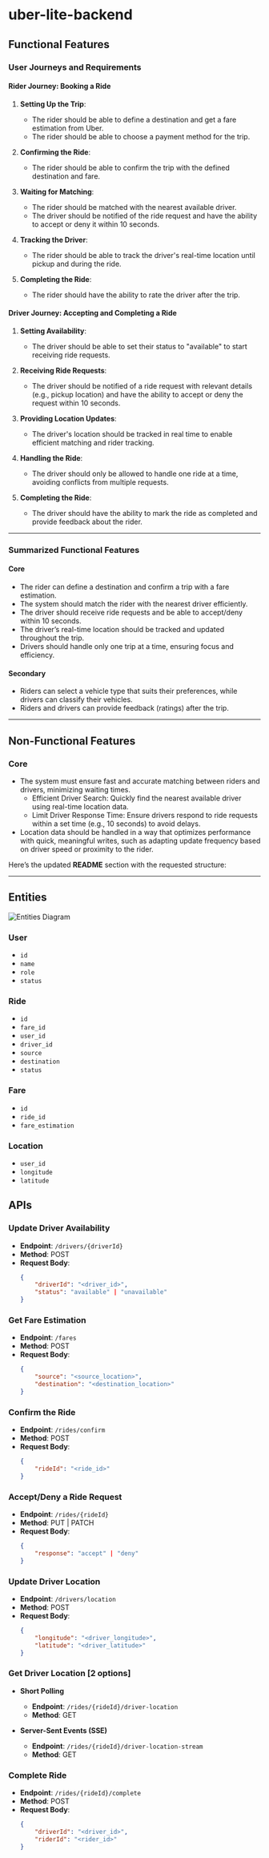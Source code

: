 # uber-lite-backend

## Functional Features

### User Journeys and Requirements

#### **Rider Journey: Booking a Ride**
1. **Setting Up the Trip**:
   - The rider should be able to define a destination and get a fare estimation from Uber.
   - The rider should be able to choose a payment method for the trip.
   
2. **Confirming the Ride**:
   - The rider should be able to confirm the trip with the defined destination and fare.

3. **Waiting for Matching**:
   - The rider should be matched with the nearest available driver.
   - The driver should be notified of the ride request and have the ability to accept or deny it within 10 seconds.

4. **Tracking the Driver**:
   - The rider should be able to track the driver's real-time location until pickup and during the ride.

5. **Completing the Ride**:
   - The rider should have the ability to rate the driver after the trip.

#### **Driver Journey: Accepting and Completing a Ride**
1. **Setting Availability**:
   - The driver should be able to set their status to "available" to start receiving ride requests.

2. **Receiving Ride Requests**:
   - The driver should be notified of a ride request with relevant details (e.g., pickup location) and have the ability to accept or deny the request within 10 seconds.

3. **Providing Location Updates**:
   - The driver's location should be tracked in real time to enable efficient matching and rider tracking.

4. **Handling the Ride**:
   - The driver should only be allowed to handle one ride at a time, avoiding conflicts from multiple requests.

5. **Completing the Ride**:
   - The driver should have the ability to mark the ride as completed and provide feedback about the rider.

---

### Summarized Functional Features

#### Core
- The rider can define a destination and confirm a trip with a fare estimation.
- The system should match the rider with the nearest driver efficiently.
- The driver should receive ride requests and be able to accept/deny within 10 seconds.
- The driver’s real-time location should be tracked and updated throughout the trip.
- Drivers should handle only one trip at a time, ensuring focus and efficiency.

#### Secondary
- Riders can select a vehicle type that suits their preferences, while drivers can classify their vehicles.
- Riders and drivers can provide feedback (ratings) after the trip.

---

## Non-Functional Features

### Core
- The system must ensure fast and accurate matching between riders and drivers, minimizing waiting times.
   - Efficient Driver Search: Quickly find the nearest available driver using real-time location data.  
   - Limit Driver Response Time: Ensure drivers respond to ride requests within a set time (e.g., 10 seconds) to avoid delays.
- Location data should be handled in a way that optimizes performance with quick, meaningful writes, such as adapting update frequency based on driver speed or proximity to the rider.


Here’s the updated **README** section with the requested structure:

---

## Entities

![Entities Diagram](./diagrams/entities.png)

### User
- `id`
- `name`
- `role`
- `status`

### Ride
- `id`
- `fare_id`
- `user_id`
- `driver_id`
- `source`
- `destination`
- `status`

### Fare
- `id`
- `ride_id`
- `fare_estimation`

### Location
- `user_id`
- `longitude`
- `latitude`
  
## APIs


### Update Driver Availability
- **Endpoint**: `/drivers/{driverId}`
- **Method**: POST
- **Request Body**:
  ```json
  {
      "driverId": "<driver_id>",
      "status": "available" | "unavailable"
  }
  ```

### Get Fare Estimation
- **Endpoint**: `/fares`
- **Method**: POST
- **Request Body**:
  ```json
  {
      "source": "<source_location>",
      "destination": "<destination_location>"
  }
  ```

### Confirm the Ride
- **Endpoint**: `/rides/confirm`
- **Method**: POST
- **Request Body**:
  ```json
  {
      "rideId": "<ride_id>"
  }
  ```

### Accept/Deny a Ride Request
- **Endpoint**: `/rides/{rideId}`
- **Method**: PUT | PATCH
- **Request Body**:
  ```json
  {
      "response": "accept" | "deny"
  }
  ```

### Update Driver Location
- **Endpoint**: `/drivers/location`
- **Method**: POST
- **Request Body**:
  ```json
  {
      "longitude": "<driver_longitude>",
      "latitude": "<driver_latitude>"
  }
  ```

### Get Driver Location [2 options]
- **Short Polling**
  - **Endpoint**: `/rides/{rideId}/driver-location`
  - **Method**: GET

- **Server-Sent Events (SSE)**
  - **Endpoint**: `/rides/{rideId}/driver-location-stream`
  - **Method**: GET

### Complete Ride
- **Endpoint**: `/rides/{rideId}/complete`
- **Method**: POST
- **Request Body**:
  ```json
  {
      "driverId": "<driver_id>",
      "riderId": "<rider_id>"
  }
  ```